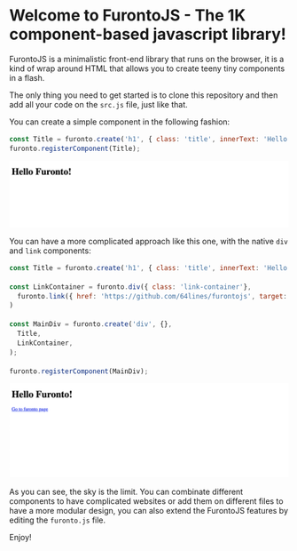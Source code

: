 # Welcome to FurontoJS - The 1K component-based javascript library!

FurontoJS is a minimalistic front-end library that runs on the browser, it is a kind of wrap around HTML that allows you to create teeny tiny components in a flash.

The only thing you need to get started is to clone this repository and then add all your code on the `src.js` file, just like that.

You can create a simple component in the following fashion:
```javascript
const Title = furonto.create('h1', { class: 'title', innerText: 'Hello Furonto!' })
furonto.registerComponent(Title);
```

![image](./img/furonto-first-image.png)

You can have a more complicated approach like this one, with the native `div` and `link` components:

```javascript
const Title = furonto.create('h1', { class: 'title', innerText: 'Hello Furonto!' })

const LinkContainer = furonto.div({ class: 'link-container'}, 
  furonto.link({ href: 'https://github.com/64lines/furontojs', target: '_blank', innerText: 'Go to furonto page' })
)

const MainDiv = furonto.create('div', {}, 
  Title,
  LinkContainer,
);

furonto.registerComponent(MainDiv);
```
![image](./img/furonto-second-image.png)

As you can see, the sky is the limit. You can combinate different components to have complicated websites or add them on different files to have a more modular design, you can also extend the FurontoJS features by editing the `furonto.js` file.

Enjoy!